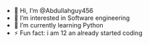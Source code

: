 - 👋 Hi, I’m @Abdullahguy456
- 👀 I’m interested in Software engineering
- 🌱 I’m currently learning Python
- ⚡ Fun fact: i am 12 an already started coding

<!---
Abdullahguy456/Abdullahguy456 is a ✨ special ✨ repository because its `README.md` (this file) appears on your GitHub profile.
You can click the Preview link to take a look at your changes.
--->
